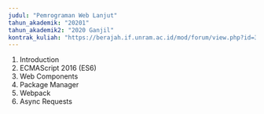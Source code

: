 ```yaml
---
judul: "Pemrograman Web Lanjut"
tahun_akademik: "20201"
tahun_akademik2: "2020 Ganjil"
kontrak_kuliah: "https://berajah.if.unram.ac.id/mod/forum/view.php?id=3406"
---
```


1. Introduction
2. ECMAScript 2016 (ES6)
3. Web Components
4. Package Manager
5. Webpack
6. Async Requests